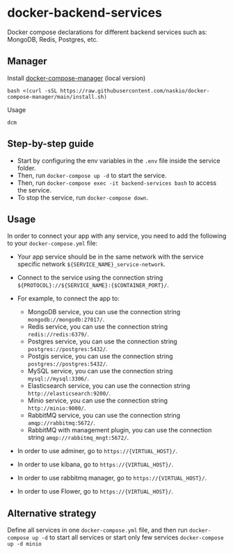 # docker-backend-services

Docker compose declarations for different backend services such as: MongoDB, Redis, Postgres, etc.

## Manager

Install [docker-compose-manager](https://github.com/naskio/docker-compose-manager) (local version)

```shell
bash <(curl -sSL https://raw.githubusercontent.com/naskio/docker-compose-manager/main/install.sh)
```

Usage

```shell
dcm
```

## Step-by-step guide

- Start by configuring the env variables in the `.env` file inside the service folder.
- Then, run `docker-compose up -d` to start the service.
- Then, run `docker-compose exec -it backend-services bash` to access the service.
- To stop the service, run `docker-compose down`.

## Usage

In order to connect your app with any service, you need to add the following to your `docker-compose.yml` file:

- Your app service should be in the same network with the service specific network `${SERVICE_NAME}_service-network`.
- Connect to the service using the connection string `${PROTOCOL}://${SERVICE_NAME}:{$CONTAINER_PORT}/`.

- For example, to connect the app to:
  - MongoDB service, you can use the connection string `mongodb://mongodb:27017/`.
  - Redis service, you can use the connection string `redis://redis:6379/`.
  - Postgres service, you can use the connection string `postgres://postgres:5432/`.
  - Postgis service, you can use the connection string `postgres://postgres:5432/`.
  - MySQL service, you can use the connection string `mysql://mysql:3306/`.
  - Elasticsearch service, you can use the connection string `http://elasticsearch:9200/`.
  - Minio service, you can use the connection string `http://minio:9000/`.
  - RabbitMQ service, you can use the connection string `amqp://rabbitmq:5672/`.
  - RabbitMQ with management plugin, you can use the connection string `amqp://rabbitmq_mngt:5672/`.

- In order to use adminer, go to `https://{VIRTUAL_HOST}/`.
- In order to use kibana, go to `https://{VIRTUAL_HOST}/`.
- In order to use rabbitmq manager, go to `https://{VIRTUAL_HOST}/`.
- In order to use Flower, go to `https://{VIRTUAL_HOST}/`.

## Alternative strategy

Define all services in one `docker-compose.yml` file, and then run `docker-compose up -d` to start all services or start
only few services `docker-compose up -d minio`
